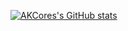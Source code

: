[![AKCores's GitHub stats](https://github-readme-stats.vercel.app/api?username=akcore)](https://github.com/anuraghazra/github-readme-stats)
